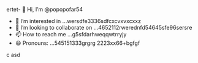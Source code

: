ertet- 👋 Hi, I’m @popopofar54
- 👀 I’m interested in ...wersdfe3336sdfcxcvxvxcxxz
- 💞️ I’m looking to collaborate on ...4652112rwerednfd54645sfe96sersre
- 📫 How to reach me ...g5sfdarhweqqwtrryjy
- 😄 Pronouns: ...545151333grgrg
2223xx66+bgfgf
<!---vxc
popopofar/popopofar is a ✨ special ✨ repository because its `README.md` (this file) appears on your GitHub profile.ggfbf cvcxcxcx
You can click the Preview link to take a look at your changes.
--->
c
asd
